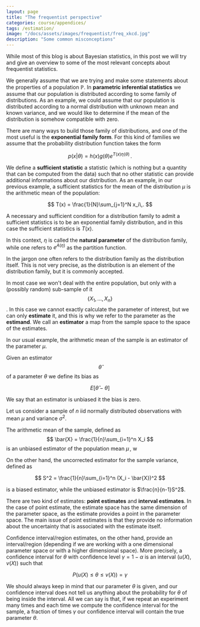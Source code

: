 ```yaml
---
layout: page
title: "The frequentist perspective"
categories: course/appendices/
tags: /estimation/
image: "/docs/assets/images/frequentist/freq_xkcd.jpg"
description: "Some common misconceptions"
---
```


While most of this blog is about Bayesian statistics, in this post
we will try and give an overview to some of the most relevant concepts
about frequentist statistics.

We generally assume that we are trying and make some statements about the properties
of a population $\mathbb{P}$.
In **parametric inferential statistics** we assume that our population
is distributed according to some family of distributions.
As an example, we could assume that our population is distributed according to
a normal distribution with unknown mean and known variance, and we would like to determine
if the mean of the distribution is somehow compatible with zero.

There are many ways to build those family of distributions, and one of the
most useful is the **exponential family form**.
For this kind of families we assume that the probability distribution
function takes the form

$$
p(x \vert \theta) = h(x) g(\theta)e^{T(x)\eta(\theta)}\,.
$$


We define a **sufficient statistic** a statistic (which is nothing
but a quantity that can be computed from the data) such that no other statistic
can provide additional informations about our distribution.
As an example, in our previous example, a sufficient statistics
for the mean of the distribution $\mu$ is the arithmetic mean of the population:

$$
T(x) = \frac{1}{N}\sum_{j=1}^N x_i\,.
$$

A necessary and sufficient condition for a distribution family to admit a sufficient statistics is to be an exponential family distribution,
and in this case the sufficient statistics is $T(x)$.

In this context, $\eta$ is called the **natural parameter** of the distribution family,
while one refers to $e^{A(\eta)}$ as the partition function.

In the jargon one often refers to the distribution family as the distribution
itself. This is not very precise, as the distribution is an element
of the distribution family, but it is commonly accepted.

In most case we won't deal with the entire population, but only with a (possibly random)
sub-sample of it $$\{X_1,...,X_n\}$$.
In this case we cannot exactly calculate the parameter of interest, but we can only
**estimate** it, and this is why we refer to the parameter as the **estimand**.
We call an **estimator** a map from the sample space to the space of the estimates.

In our usual example, the arithmetic mean of the sample is an estimator of the 
parameter $\mu$.

Given an estimator $$\hat{\theta}$$ of a parameter $\theta$ we define its bias as

$$
E[\hat{\theta}-\theta]
$$

We say that an estimator is unbiased it the bias is zero.

Let us consider a sample of $n$ iid normally distributed observations
with mean $\mu$ and variance $\sigma^2$.

The arithmetic mean of the sample,
defined as
$$
\bar{X} = \frac{1}{n}\sum_{i=1}^n X_i
$$
is an unbiased estimator of the population mean $\mu\,,$ w

On the other hand, the uncorrected estimator for the sample variance,
defined as

$$
S^2 = \frac{1}{n}\sum_{i=1}^n (X_i - \bar{X})^2
$$

is a biased estimator, while the unbiased estimator is $\frac{n}{n-1}S^2$.

There are two kind of estimates: **point estimates** and **interval estimates**.
In the case of point estimate, the estimate space has the same dimension
of the parameter space, as the estimate provides a point in the parameter
space.
The main issue of point estimates is that they provide no information
about the uncertainty that is associated with the estimate itself.

Confidence interval/region estimates, on the other hand, provide an interval/region
(depending if we are working with a one dimensional parameter space or with a
higher dimensional space).
More precisely, a confidence interval for $\theta$ with confidence level
$\gamma = 1-\alpha$ is an interval $(u(X), v(X))$ such that

$$P(u(X)\leq \theta \leq v(X)) = \gamma $$

We should always keep in mind that our parameter $\theta$ is given,
and our confidence interval does not tell us anything about the probability
for $\theta$ of being inside the interval.
All we can say is that, if we repeat an experiment many times and each time
we compute the confidence interval for the sample, a fraction
of times $\gamma$ our confidence interval will contain the true parameter $\theta$.

